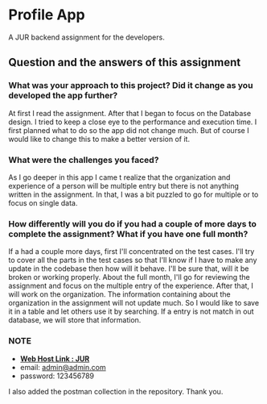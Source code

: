 # Profile App
A JUR backend assignment for the developers.

## Question and the answers of this assignment

### What was your approach to this project? Did it change as you developed the app further?
At first I read the assignment. After that I began to focus on the Database design. I tried to keep a close eye to the performance and execution time. 
I first planned what to do so the app did not change much. But of course I would like to change this to make a better version of it.



### What were the challenges you faced?
As I go deeper in this app I came t realize that the organization and experience of a person will be multiple entry but there is not anything written in the assignment. In that, I was a bit puzzled to go for multiple or to focus on single data.

### How differently will you do if you had a couple of more days to complete the assignment? What if you have one full month?
If a had a couple more days, first I'll concentrated on the test cases. I'll try to cover all the parts in the test cases so that I'll know if I have to make any update in the codebase then how will it behave. I'll be sure that, will it be broken or working properly.
About the full month, I'll go for reviewing the assignment and focus on the multiple entry of the experience. After that, I will work on the organization. The information containing about the organization in the assignment will not update much. So I would like to save it in a table and let others use it by searching. If a entry is not match in out database, we will store that information.

### NOTE
- **[Web Host Link : JUR](https://jur.john.com.bd/)**
- email: admin@admin.com
- password: 123456789

I also added the postman collection in the repository.
Thank you.
